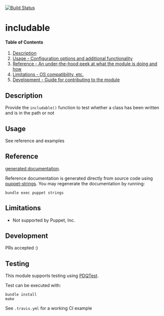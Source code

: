 [![Build Status](https://travis-ci.org/GeoffWilliams/puppet-includable.svg?branch=master)](https://travis-ci.org/GeoffWilliams/puppet-includable)
# includable

#### Table of Contents

1. [Description](#description)
1. [Usage - Configuration options and additional functionality](#usage)
1. [Reference - An under-the-hood peek at what the module is doing and how](#reference)
1. [Limitations - OS compatibility, etc.](#limitations)
1. [Development - Guide for contributing to the module](#development)

## Description

Provide the `includable()` function to test whether a class has been written and is in the path or not

## Usage
See reference and examples

## Reference
[generated documentation](https://rawgit.com/GeoffWilliams/puppet-includable/master/doc/index.html).

Reference documentation is generated directly from source code using [puppet-strings](https://github.com/puppetlabs/puppet-strings).  You may regenerate the documentation by running:

```shell
bundle exec puppet strings
```

## Limitations
* Not supported by Puppet, Inc.

## Development

PRs accepted :)

## Testing
This module supports testing using [PDQTest](https://github.com/declarativesystems/pdqtest).


Test can be executed with:

```
bundle install
make
```

See `.travis.yml` for a working CI example

